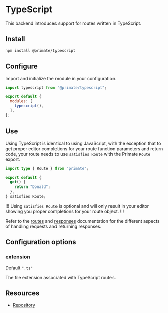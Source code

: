 # TypeScript

This backend introduces support for routes written in TypeScript.

## Install

`npm install @primate/typescript`

## Configure

Import and initialize the module in your configuration.

```js caption=primate.config.js
import typescript from "@primate/typescript";

export default {
  modules: [
    typescript(),
  ],
};
```

## Use

Using TypeScript is identical to using JavaScript, with the exception that to
get proper editor completions for your route function parameters and return
code, your route needs to use `satisfies Route` with the Primate `Route` export.

```ts caption=routes/plain-text.ts
import type { Route } from "primate";

export default {
  get() {
    return "Donald";
  },
} satisfies Route;
```

!!!
Using `satisfies Route` is optional and will only result in your editor showing
you proper completions for your route object.
!!!

Refer to the [routes] and [responses] documentation for the different aspects
of handling requests and returning responses.

## Configuration options

### extension

Default `".ts"`

The file extension associated with TypeScript routes.

## Resources

* [Repository][repo]

[routes]: /guide/routes
[responses]: /guide/responses
[repo]: https://github.com/primatejs/primate/tree/master/packages/typescript
